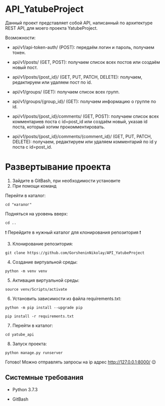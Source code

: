 API_YatubeProject
==

Данный проект представляет собой API, написанный по архитектуре REST API, для моего проекта YatubeProject.

Возможности:

- api/v1/api-token-auth/ (POST): передаём логин и пароль, получаем токен.

- api/v1/posts/ (GET, POST): получаем список всех постов или создаём новый пост.

- api/v1/posts/{post_id}/ (GET, PUT, PATCH, DELETE): получаем, редактируем или удаляем пост по id.

- api/v1/groups/ (GET): получаем список всех групп.

- api/v1/groups/{group_id}/ (GET): получаем информацию о группе по id.

- api/v1/posts/{post_id}/comments/ (GET, POST): получаем список всех комментариев поста с id=post_id или создаём новый, указав id поста, который хотим прокомментировать.

- api/v1/posts/{post_id}/comments/{comment_id}/ (GET, PUT, PATCH, DELETE): получаем, редактируем или удаляем комментарий по id у поста с id=post_id.

# Развертывание проекта

1. Зайдите в GitBash, при необходимости установите
2. При помощи команд 

Перейти в каталог:
```
cd "каталог"
```
Подняться на уровень вверх:
```
cd .. 
```
:exclamation: Перейдите в нужный каталог для клонирования репозитория :exclamation:

3. Клонирование репозитория:
```
git clone https://github.com/GorsheninNikolay/API_YatubeProject
```
4. Создание виртуальной среды:
```
python -m venv venv 
```
5. Активация виртуальной среды:
```
source venv/Scripts/activate
```
6. Установить зависимости из файла requirements.txt:
```
python -m pip install --upgrade pip
```
```
pip install -r requirements.txt
```
7. Перейти в каталог:
```
cd yatube_api
```
8. Запуск проекта:
```
python manage.py runserver
```

Готово! Можно отправлять запросы на ip адрес http://127.0.0.1:8000/ :wink:

Системные требования
----

- Python 3.7.3

- GitBash
